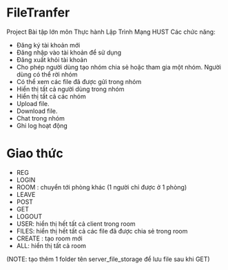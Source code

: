 # FileTranfer
Project Bài tập lớn môn Thực hành Lập Trình Mạng HUST
Các chức năng:
- Đăng ký tài khoản mới​
- Đăng nhập vào tài khoản để sử dụng​
- Đăng xuất khỏi tài khoản​
- Cho phép người dùng tạo nhóm chia sẻ hoặc tham gia một nhóm. Người dùng có thể rời nhóm​
- Có thể xem các file đã được gửi trong nhóm​
- Hiển thị tất cả người dùng trong nhóm​
- Hiển thị tất cả các nhóm​
- Upload file.​
- Download file.
- Chat trong nhóm
- Ghi log hoạt động
# Giao thức
- REG <username> <password>
- LOGIN <username> <password>
- ROOM <number>: chuyển tới phòng khác (1 người chỉ được ở 1 phòng)
- LEAVE
- POST <filename>
- GET <filename>
- LOGOUT
- USER: hiển thị hết tất cả client trong room​
- FILES: hiển thị hết tất cả các file đã được chia sẻ trong room​
- CREATE <number>: tạo room mới​
- ALL: hiển thị tất cả room​

(NOTE: tạo thêm 1 folder tên server_file_storage để lưu file sau khi GET)
